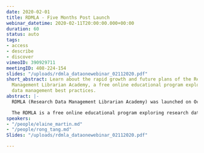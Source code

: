 ```yaml
---
date: 2020-02-01
title: RDMLA - Five Months Post Launch
webinar_datetime: 2020-02-11T20:00:00.000+00:00
duration: 60
status: auto
tags:
- access
- describe
- discover
vimeoID: 390929711
meetingID: 408-224-154
slides: "/uploads/rdmla_dataonewebinar_02112020.pdf"
short_abstract: Learn about the rapid growth and future plans of the Research Data
  Management Librarian Academy, a free online educational program exploring research
  data management best practices.
abstract: |-
  RDMLA (Research Data Management Librarian Academy) was launched on October 7, 2019. Today, close to five months post the official launch, there are more than 2100 active students from 115 countries around the world. In this talk, we will describe the development process of RDMLA and discuss our future collaborations and partnerships.

  The RDMLA is a free online educational program exploring research data management best practices. Developed by a team of librarians and LIS faculty members who want to share their extensive knowledge/skills and promote research data services, the RDMLA consists of eight units that can be taken individually, or as a complete program. All units are available globally and can be accessed online via the Canvas learning management system. RDMLA is open to librarians, information professionals, and other professionals who work in a research-intensive environment throughout the world. On Feb 5, 2020, in partnership with Simmons School of Library and Information Science (SLIS), RDMLA launched a Continuing Education (CE) optional component, for a nominal fee.
speakers:
- "/people/elaine_martin.md"
- "/people/rong_tang.md"
Slides: "/uploads/rdmla_dataonewebinar_02112020.pdf"

---
```

